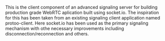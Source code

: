 This is the client component of an advanced signaling server for building production grade WebRTC aplication built using socket.io. The inspiration for this has been taken from an existing signaling client application named protoo-client. Here socket.io has been used as the primary signaling mechanism with othe necessary improvements including disconnection/reconnection and others.

